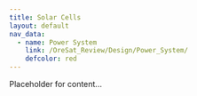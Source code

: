 ```yaml
---
title: Solar Cells
layout: default
nav_data:
  - name: Power System
    link: /OreSat_Review/Design/Power_System/
    defcolor: red
---
```



Placeholder for content...
